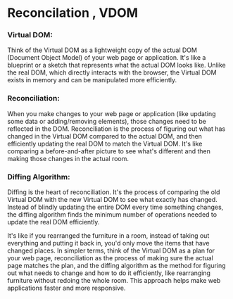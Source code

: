 # Reconcilation , VDOM

### Virtual DOM:

Think of the Virtual DOM as a lightweight copy of the actual DOM (Document Object Model) of your web page or application.
It's like a blueprint or a sketch that represents what the actual DOM looks like.
Unlike the real DOM, which directly interacts with the browser, the Virtual DOM exists in memory and can be manipulated more efficiently.

### Reconciliation:

When you make changes to your web page or application (like updating some data or adding/removing elements), those changes need to be reflected in the DOM.
Reconciliation is the process of figuring out what has changed in the Virtual DOM compared to the actual DOM, and then efficiently updating the real DOM to match the Virtual DOM.
It's like comparing a before-and-after picture to see what's different and then making those changes in the actual room.

### Diffing Algorithm:

Diffing is the heart of reconciliation. It's the process of comparing the old Virtual DOM with the new Virtual DOM to see what exactly has changed.
Instead of blindly updating the entire DOM every time something changes, the diffing algorithm finds the minimum number of operations needed to update the real DOM efficiently.


It's like if you rearranged the furniture in a room, instead of taking out everything and putting it back in, you'd only move the items that have changed places.
In simpler terms, think of the Virtual DOM as a plan for your web page, reconciliation as the process of making sure the actual page matches the plan, and the diffing algorithm as the method for figuring out what needs to change and how to do it efficiently, like rearranging furniture without redoing the whole room. This approach helps make web applications faster and more responsive.